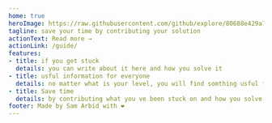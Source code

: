 ```yaml
---
home: true
heroImage: https://raw.githubusercontent.com/github/explore/80688e429a7d4ef2fca1e82350fe8e3517d3494d/topics/javascript/javascript.png
tagline: save your time by contributing your solution
actionText: Read more →
actionLink: /guide/
features:
- title: if you get stuck
  details: you can write about it here and how you solve it
- title: usful information for everyone
  details: no matter what is your level, you will find somthing usful for you here
- title: Save time
  details: by contributing what you ve been stuck on and how you solve it your future self will thank you to save your time as much as other will do
footer: Made by Sam Arbid with ❤️
---
```

